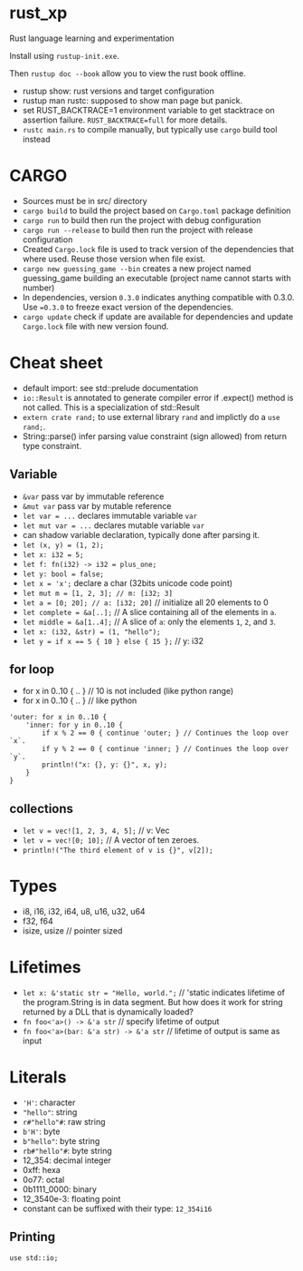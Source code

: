 # rust_xp
Rust language learning and experimentation

Install using `rustup-init.exe`.

Then `rustup doc --book` allow you to view the rust book offline.

- rustup show: rust versions and target configuration
- rustup man rustc: supposed to show man page but panick.
- set RUST_BACKTRACE=1 environment variable to get stacktrace on assertion failure. `RUST_BACKTRACE=full` for more details.
- `rustc main.rs` to compile manually, but typically use `cargo` build tool instead

# CARGO

- Sources must be in src/ directory
- `cargo build` to build the project based on `Cargo.toml` package definition
- `cargo run` to build then run the project with debug configuration
- `cargo run --release` to build then run the project with release configuration
- Created `Cargo.lock` file is used to track version of the dependencies that where used. Reuse those version when file exist.
- `cargo new guessing_game --bin` creates a new project named guessing_game building an executable (project name cannot starts with number)
- In dependencies, version `0.3.0` indicates anything compatible with 0.3.0. Use `=0.3.0` to freeze exact version of the dependencies.
- `cargo update` check if update are available for dependencies and update `Cargo.lock` file with new version found.


# Cheat sheet
- default import: see std::prelude documentation
- `io::Result` is annotated to generate compiler error if .expect() method is not called. This is a specialization of std::Result
- `extern crate rand;` to use external library `rand` and implictly do a `use rand;`.
- String::parse() infer parsing value constraint (sign allowed) from return type constraint.

## Variable
- `&var` pass var by immutable reference
- `&mut var` pass var by mutable reference
- `let var = ...` declares immutable variable `var`
- `let mut var = ...` declares mutable variable `var`
- can shadow variable declaration, typically done after parsing it.
- `let (x, y) = (1, 2);`
- `let x: i32 = 5;`
- `let f: fn(i32) -> i32 = plus_one;`
- `let y: bool = false;`
- `let x = 'x';` declare a char (32bits unicode code point)
- `let mut m = [1, 2, 3]; // m: [i32; 3]`
- `let a = [0; 20]; // a: [i32; 20]` // initialize all 20 elements to 0
- `let complete = &a[..];` // A slice containing all of the elements in `a`.
- `let middle = &a[1..4];` // A slice of `a`: only the elements `1`, `2`, and `3`.
- `let x: (i32, &str) = (1, "hello");`
- `let y = if x == 5 { 10 } else { 15 };` // y: i32

## for loop

- for x in 0..10 { .. } // 10 is not included (like python range)
- for x in 0..10 { .. } // like python

```
'outer: for x in 0..10 {
    'inner: for y in 0..10 {
        if x % 2 == 0 { continue 'outer; } // Continues the loop over `x`.
        if y % 2 == 0 { continue 'inner; } // Continues the loop over `y`.
        println!("x: {}, y: {}", x, y);
    }
}
```

## collections

- `let v = vec![1, 2, 3, 4, 5];` // v: Vec<i32>
- `let v = vec![0; 10];` // A vector of ten zeroes.
- `println!("The third element of v is {}", v[2]);`

# Types
- i8, i16, i32, i64, u8, u16, u32, u64
- f32, f64
- isize, usize // pointer sized

# Lifetimes

- `let x: &'static str = "Hello, world.";` // 'static indicates lifetime of the program.String is in data segment. But how does it work for string returned by a DLL that is dynamically loaded?
- `fn foo<'a>() -> &'a str` // specify lifetime of output
- `fn foo<'a>(bar: &'a str) -> &'a str` // lifetime of output is same as input

# Literals

- `'H'`: character
- `"hello"`: string
- `r#"hello"#`: raw string
- `b'H'`: byte
- `b"hello"`: byte string
- `rb#"hello"#`: byte string
- 12_354: decimal integer
- 0xff: hexa
- 0o77: octal
- 0b1111_0000: binary
- 12_3540e-3: floating point
- constant can be suffixed with their type: `12_354i16`


## Printing

```
use std::io;


```

